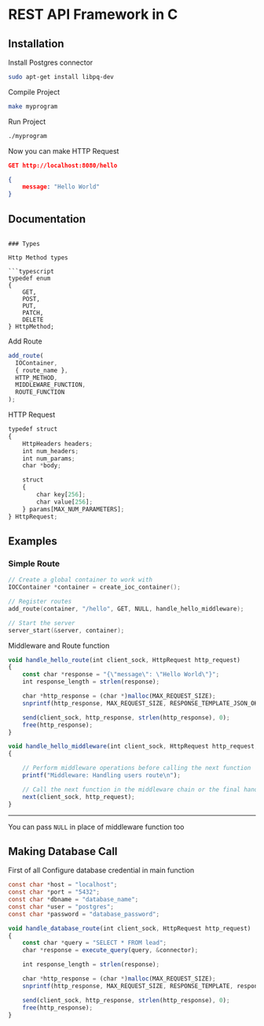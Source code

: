 # REST API Framework in C

## Installation

Install Postgres connector

```bash
sudo apt-get install libpq-dev
```

Compile Project

```bash
make myprogram
```

Run Project

```bash
./myprogram
```

Now you can make HTTP Request

```json
GET http://localhost:8080/hello

{
    message: "Hello World"
}
```

## Documentation

````

### Types

Http Method types

```typescript
typedef enum
{
    GET,
    POST,
    PUT,
    PATCH,
    DELETE
} HttpMethod;
````

Add Route

```typescript
add_route(
  IOContainer,
  { route_name },
  HTTP_METHOD,
  MIDDLEWARE_FUNCTION,
  ROUTE_FUNCTION
);
```

HTTP Request

```typescript
typedef struct
{
    HttpHeaders headers;
    int num_headers;
    int num_params;
    char *body;

    struct
    {
        char key[256];
        char value[256];
    } params[MAX_NUM_PARAMETERS];
} HttpRequest;
```

## Examples

### Simple Route

```c
// Create a global container to work with
IOCContainer *container = create_ioc_container();

// Register routes
add_route(container, "/hello", GET, NULL, handle_hello_middleware);

// Start the server
server_start(&server, container);
```

Middleware and Route function

```typescript
void handle_hello_route(int client_sock, HttpRequest http_request)
{
    const char *response = "{\"message\": \"Hello World\"}";
    int response_length = strlen(response);

    char *http_response = (char *)malloc(MAX_REQUEST_SIZE);
    snprintf(http_response, MAX_REQUEST_SIZE, RESPONSE_TEMPLATE_JSON_OK, response_length, response);

    send(client_sock, http_response, strlen(http_response), 0);
    free(http_response);
}

void handle_hello_middleware(int client_sock, HttpRequest http_request, void (*next)(int client_sock, HttpRequest http_request))
{

    // Perform middleware operations before calling the next function
    printf("Middleware: Handling users route\n");

    // Call the next function in the middleware chain or the final handler
    next(client_sock, http_request);
}
```

---

You can pass `NULL` in place of middleware function too

## Making Database Call

First of all Configure database credential in main function

```c
const char *host = "localhost";
const char *port = "5432";
const char *dbname = "database_name";
const char *user = "postgres";
const char *password = "database_password";
```

```typescript
void handle_database_route(int client_sock, HttpRequest http_request)
{
    const char *query = "SELECT * FROM lead";
    char *response = execute_query(query, &connector);

    int response_length = strlen(response);

    char *http_response = (char *)malloc(MAX_REQUEST_SIZE);
    snprintf(http_response, MAX_REQUEST_SIZE, RESPONSE_TEMPLATE, response_length, response);

    send(client_sock, http_response, strlen(http_response), 0);
    free(http_response);
}

```
